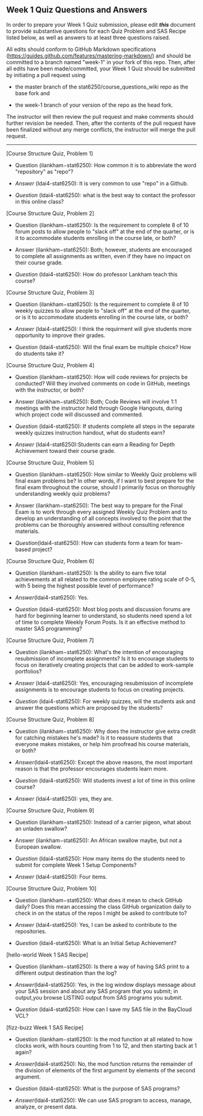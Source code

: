 ## Week 1 Quiz Questions and Answers

In order to prepare your Week 1 Quiz submission, please edit ***this*** document to provide substantive questions for each Quiz Problem and SAS Recipe listed below, as well as answers to at least three questions raised.

All edits should conform to GitHub Markdown specifications (https://guides.github.com/features/mastering-markdown/) and should be committed to a branch named "week-1" in your fork of this repo. Then, after all edits have been made/committed, your Week 1 Quiz should be submitted by initiating a pull request using

- the master branch of the stat6250/course_questions_wiki repo as the base fork and

- the week-1 branch of your version of the repo as the head fork.

The instructor will then review the pull request and make comments should further revision be needed. Then, after the contents of the pull request have been finalized without any merge conflicts, the instructor will merge the pull request.



********************************************************************************



[Course Structure Quiz, Problem 1]
- Question (ilankham−stat6250): How common it is to abbreviate the word "repository" as "repo"?
- *Answer* (ldai4-stat6250): It is very common to use "repo" in a Github.

- *Question* (ldai4-stat6250): what is the best way to contact the professor in this online class?

[Course Structure Quiz, Problem 2]
- Question (ilankham−stat6250): Is the requirement to complete 8 of 10 forum posts to allow people to "slack off" at the end of the quarter, or is it to accommodate students enrolling in the course late, or both?
- Answer (ilankham−stat6250): Both; however, students are encouraged to complete all assignments as written, even if they have no impact on their course grade.

- *Question* (ldai4-stat6250): How do professor Lankham teach this course? 


[Course Structure Quiz, Problem 3]
- Question (ilankham−stat6250): Is the requirement to complete 8 of 10 weekly quizzes to allow people to "slack off" at the end of the quarter, or is it to accommodate students enrolling in the course late, or both?
- *Answer* (ldai4-stat6250): I think the requirment will give students more opportunity to improve their grades.

- *Question* (ldai4-stat6250): Will the final exam be multiple choice? How do students take it?


[Course Structure Quiz, Problem 4]
- Question (ilankham−stat6250): How will code reviews for projects be conducted? Will they involved comments on code in GitHub, meetings with the instructor, or both?
- Answer (ilankham−stat6250): Both; Code Reviews will involve 1:1 meetings with the instructor held through Google Hangouts, during which project code will discussed and commented.

- *Question* (ldai4-stat6250): If students complete all steps in the separate weekly quizzes instruction handout, what do students earn?
- *Answer* (ldai4-stat6250):Students can earn a Reading for Depth Achievement toward their course grade.


[Course Structure Quiz, Problem 5]
- Question (ilankham−stat6250): How similar to Weekly Quiz problems will final exam problems be? In other words, if I want to best prepare for the final exam throughout the course, should I primarily focus on thoroughly understanding weekly quiz problems?
- Answer (ilankham−stat6250): The best way to prepare for the Final Exam is to work through every assigned Weekly Quiz Problem and to develop an understanding of all concepts involved to the point that the problems can be thoroughly answered without consulting reference materials.

- *Question*(ldai4-stat6250): How can students form a team for team-based project?


[Course Structure Quiz, Problem 6]
- Question (ilankham−stat6250): Is the ability to earn five total achievements at all related to the common employee rating scale of 0-5, with 5 being the highest possible level of performance?

- *Answer*(ldai4-stat6250): Yes.

- *Question* (ldai4-stat6250): Most blog posts and discussion forums are hard for beginning learner to understand, so students need spend a lot of time to complete Weekly Forum Posts. Is it an effective method to master SAS programming? 


[Course Structure Quiz, Problem 7]
- Question (ilankham−stat6250): What's the intention of encouraging resubmission of incomplete assignments? Is it to encourage students to focus on iteratively creating projects that can be added to work-sample portfolios?
- *Answer* (ldai4-stat6250): Yes, encouraging resubmission of incomplete assignments is to encourage students to focus on creating projects.

- *Question* (ldai4-stat6250): For weekly quizzes, will the students ask and answer the questions which are proposed by the students?


[Course Structure Quiz, Problem 8]
- Question (ilankham−stat6250): Why does the instructor give extra credit for catching mistakes he's made? Is it to reassure students that everyone makes mistakes, or help him proofread his course materials, or both?
- *Answer*(ldai4-stat6250): Except the above reasons, the most important reason is that the professor encourages students learn more.

- *Question* (ldai4-stat6250): Will students invest a lot of time in this online course?
- *Answer* (ldai4-stat6250): yes, they are.

[Course Structure Quiz, Problem 9]
- Question (ilankham−stat6250): Instead of a carrier pigeon, what about an unladen swallow?
- Answer (ilankham−stat6250): An African swallow maybe, but not a European swallow.

- *Question* (ldai4-stat6250): How many items do the students need to submit for complete Week 1 Setup Components?
- *Answer* (ldai4-stat6250): Four items.

[Course Structure Quiz, Problem 10]
- Question (ilankham−stat6250): What does it mean to check GitHub daily? Does this mean accessing the class GitHub organization daily to check in on the status of the repos I might be asked to contribute to?
- *Answer* (ldai4-stat6250): Yes, I can be asked to contribute to the repositories.

- *Question* (ldai4-stat6250): What is an Initial Setup Achievement?

[hello-world Week 1 SAS Recipe]
- Question (ilankham−stat6250): Is there a way of having SAS print to a different output destination than the log?

- *Answer*(ldai4-stat6250): Yes, in the log window displays message about your SAS session and about any SAS program that you submit; in output,you browse LISTING output from SAS programs you submit.

- *Question* (ldai4-stat6250): How can I save my SAS file in the BayCloud VCL?

[fizz-buzz Week 1 SAS Recipe]
- Question (ilankham−stat6250): Is the mod function at all related to how clocks work, with hours counting from 1 to 12, and then starting back at 1 again?

- *Answer*(ldai4-stat6250): No, the mod function returns the remainder of the division of elements of the first argument by elements of the second argument.

- *Question* (ldai4-stat6250): What is the purpose of SAS programs?
- *Answer*(ldai4-stat6250): We can use SAS program to access, manage, analyze, or present data.
